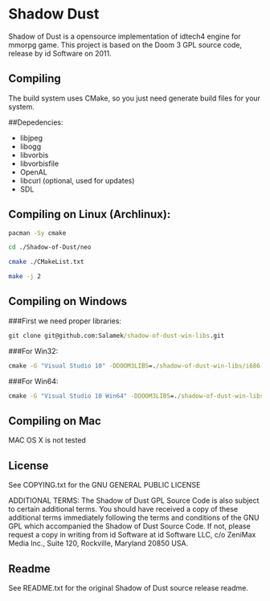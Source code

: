 # Shadow Dust
Shadow of Dust is a opensource implementation of idtech4 engine for mmorpg game. This project is based on the Doom 3 GPL source code, release by id Software on 2011.

## Compiling
The build system uses CMake, so you just need generate build files for your system.

##Depedencies:
* libjpeg
* libogg
* libvorbis
* libvorbisfile
* OpenAL
* libcurl (optional, used for updates)
* SDL


## Compiling on Linux (Archlinux):
```bash
pacman -Sy cmake
```
```bash
cd ./Shadow-of-Dust/neo
```
```bash
cmake ./CMakeList.txt
```
```bash
make -j 2
```
## Compiling on Windows

###First we need proper libraries:
```cmd
git clone git@github.com:Salamek/shadow-of-dust-win-libs.git
```

###For Win32:
```cmd
cmake -G "Visual Studio 10" -DDOOM3LIBS=./shadow-of-dust-win-libs/i686-w64-mingw32 ./neo
```

###For Win64:
```cmd
cmake -G "Visual Studio 10 Win64" -DDOOM3LIBS=./shadow-of-dust-win-libs/doom3-libs/x86_64-w64-mingw32 ./neo
```

## Compiling on Mac
MAC OS X is not tested

## License
See COPYING.txt for the GNU GENERAL PUBLIC LICENSE

ADDITIONAL TERMS:  The Shadow of Dust GPL Source Code is also subject to certain additional terms. You should have received a copy of these additional terms immediately following the terms and conditions of the 
GNU GPL which accompanied the Shadow of Dust Source Code.  If not, please request a copy in writing from id Software at id Software LLC, c/o ZeniMax Media Inc., Suite 120, Rockville, Maryland 20850 USA.

## Readme
See README.txt for the original Shadow of Dust source release readme.
